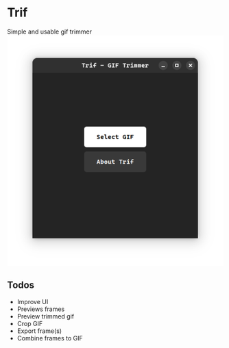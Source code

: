 # Trif

Simple and usable gif trimmer
![UI](screenshot.png)

## Todos

- Improve UI
- Previews frames
- Preview trimmed gif
- Crop GIF
- Export frame(s)
- Combine frames to GIF
